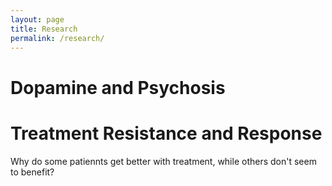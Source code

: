 ```yaml
---
layout: page
title: Research
permalink: /research/
---
```


<h1> Dopamine and Psychosis </h1>

<h1> Treatment Resistance and Response </h1>

Why do some patiennts get better with treatment, while others don't seem to benefit?